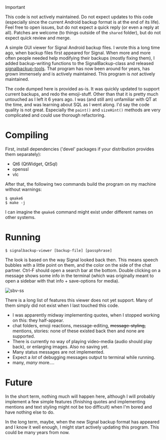 > [!IMPORTANT]
> This code is not actively maintained. Do not expect updates to this code (especially since the current Android backup format is at the end of its life). Feel free to open issues, but do not expect a quick reply (or even a reply at all). Patches are welcome (to things outside of the `shared` folder), but do not expect quick review and merge.


A simple GUI viewer for Signal Android backup files. I wrote this a long time ago, when backup files first appeared for Signal. When more and more often people needed help modifying their backups (mostly fixing them), I added backup-writing functions to the SignalBackup-class and released [signalbackup-tools](https://github.com/bepaald/signalbackup-tools). That program has now been around for years, has grown immensely and is actively maintained. This program is _not_ actively maintained.

The code dumped here is provided as-is. It was quickly updated to support current backups, and redo the emoji-stuff. Other than that it is pretty much untouched as I left it 6 years ago. I was (and still am) unfamiliar with QT at the time, and was learning about SQL as I went along. I'd say the code quality is not great. Especially the `paint()` and `sizeHint()` methods are very complicated and could use thorough refactoring.

# Compiling

First, install dependencies ('devel' packages if your distribution provides them separately):
 - Qt6 (QtWidget, QtSql)
 - openssl
 - vlc

After that, the following two commands build the program on my machine without warnings:

```Shell
$ qmake6
$ make -j
```

I can imagine the `qmake6` command might exist under different names on other systems.

# Running

```Shell
$ signalbackup-viewer [backup-file] [passphrase]
```
The look is based on the way Signal looked back then. This means speech bubbles with a little point on them, and the color on the side of the chat partner. Ctrl-F should open a search bar at the bottom. Double clicking on a message shows some info in the terminal (which was originally meant to open a sidebar with that info + save-options for media).

![sbv-ss](https://github.com/user-attachments/assets/e90e5805-0684-43b2-a424-5424c0531a9d)

There is a long list of features this viewer does not yet support. Many of them simply did not exist when I last touched this code.
- I was apparently midway implementing quotes, when I stopped working on this: they half-appear.
- chat folders, emoji reactions, message-editing, ~~message-styling,~~ mentions, stories: none of these existed back then and none are supported.
- There is currently no way of playing video-media (audio should play back), or enlarging images. Also no saving yet.
- Many status messages are not implemented.
- Expect a _lot_ of debugging messages output to terminal while running.
- many, _many_ more....

# Future

In the short term, nothing much will happen here, although I will probably implement a few simple features (finishing quotes and implementing mentions and text styling might not be too difficult) when I'm bored and have nothing else to do.

In the long term, maybe, when the new Signal backup format has appeared and I know it well enough, I might start actively updating this program. This could be many years from now.
